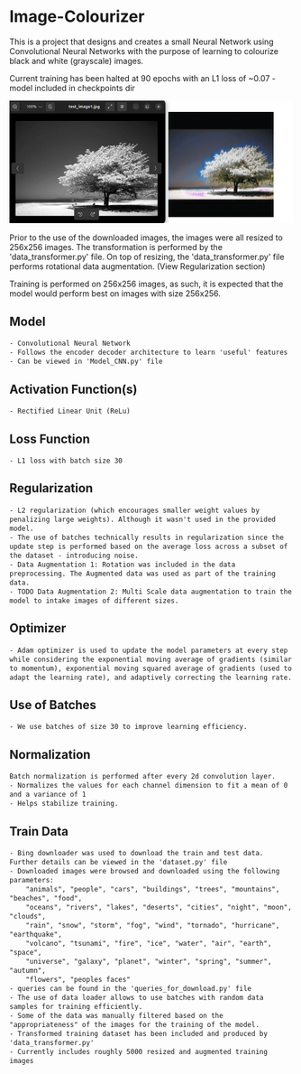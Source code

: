 # Image-Colourizer
This is a project that designs and creates a small Neural Network using Convolutional Neural Networks with the purpose of learning to colourize black and white (grayscale) images.

Current training has been halted at 90 epochs with an L1 loss of ~0.07
    - model included in checkpoints dir

![Alt text](90_epoch_progress.png)


Prior to the use of the downloaded images, the images were all resized to 256x256 images. The transformation is performed by the 'data_transformer.py' file. On top of resizing, the 'data_transformer.py' file performs rotational data augmentation. (View Regularization section)

Training is performed on 256x256 images, as such, it is expected that the model would perform best on images with size 256x256.

## Model
    - Convolutional Neural Network
    - Follows the encoder decoder architecture to learn 'useful' features
    - Can be viewed in 'Model_CNN.py' file

## Activation Function(s)
    - Rectified Linear Unit (ReLu)

## Loss Function
    - L1 loss with batch size 30

## Regularization
    - L2 regularization (which encourages smaller weight values by penalizing large weights). Although it wasn't used in the provided model.
    - The use of batches technically results in regularization since the update step is performed based on the average loss across a subset of the dataset - introducing noise.
    - Data Augmentation 1: Rotation was included in the data preprocessing. The Augmented data was used as part of the training data.
    - TODO Data Augmentation 2: Multi Scale data augmentation to train the model to intake images of different sizes.

## Optimizer
    - Adam optimizer is used to update the model parameters at every step while considering the exponential moving average of gradients (similar to momentum), exponential moving squared average of gradients (used to adapt the learning rate), and adaptively correcting the learning rate.

## Use of Batches
    - We use batches of size 30 to improve learning efficiency.

## Normalization
    Batch normalization is performed after every 2d convolution layer.
    - Normalizes the values for each channel dimension to fit a mean of 0 and a variance of 1
    - Helps stabilize training.

## Train Data
    - Bing downloader was used to download the train and test data. Further details can be viewed in the 'dataset.py' file
    - Downloaded images were browsed and downloaded using the following parameters:
        "animals", "people", "cars", "buildings", "trees", "mountains", "beaches", "food",
        "oceans", "rivers", "lakes", "deserts", "cities", "night", "moon", "clouds",
        "rain", "snow", "storm", "fog", "wind", "tornado", "hurricane", "earthquake", 
        "volcano", "tsunami", "fire", "ice", "water", "air", "earth", "space",
        "universe", "galaxy", "planet", "winter", "spring", "summer", "autumn", 
        "flowers", "peoples faces"
    - queries can be found in the 'queries_for_download.py' file
    - The use of data loader allows to use batches with random data samples for training efficiently.
    - Some of the data was manually filtered based on the "appropriateness" of the images for the training of the model.
    - Transformed training dataset has been included and produced by 'data_transformer.py'
    - Currently includes roughly 5000 resized and augmented training images
